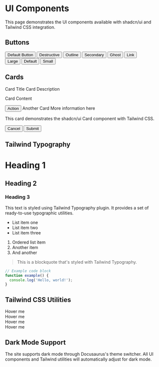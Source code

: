 # UI Components

This page demonstrates the UI components available with shadcn/ui and Tailwind CSS integration.

## Buttons

<div className="flex flex-wrap gap-4 my-6">
  <Button>Default Button</Button>
  <Button variant="destructive">Destructive</Button>
  <Button variant="outline">Outline</Button>
  <Button variant="secondary">Secondary</Button>
  <Button variant="ghost">Ghost</Button>
  <Button variant="link">Link</Button>
</div>

<div className="flex flex-wrap gap-4 my-6">
  <Button size="lg">Large</Button>
  <Button size="default">Default</Button>
  <Button size="sm">Small</Button>
</div>

## Cards

<div className="grid md:grid-cols-2 gap-6 my-6">
  <Card>
    <CardHeader>
      <CardTitle>Card Title</CardTitle>
      <CardDescription>Card Description</CardDescription>
    </CardHeader>
    <CardContent>
      <p>Card Content</p>
    </CardContent>
    <CardFooter>
      <Button>Action</Button>
    </CardFooter>
  </Card>
  
  <Card>
    <CardHeader>
      <CardTitle>Another Card</CardTitle>
      <CardDescription>More information here</CardDescription>
    </CardHeader>
    <CardContent>
      <p>This card demonstrates the shadcn/ui Card component with Tailwind CSS.</p>
    </CardContent>
    <CardFooter className="flex justify-between">
      <Button variant="outline">Cancel</Button>
      <Button>Submit</Button>
    </CardFooter>
  </Card>
</div>

## Tailwind Typography

<TailwindWrapper>

# Heading 1
## Heading 2
### Heading 3

This text is styled using Tailwind Typography plugin. It provides a set of ready-to-use typographic utilities.

- List item one
- List item two
- List item three

1. Ordered list item
2. Another item
3. And another

> This is a blockquote that's styled with Tailwind Typography.

```js
// Example code block
function example() {
  console.log('Hello, world!');
}
```

</TailwindWrapper>

## Tailwind CSS Utilities

<div className="grid grid-cols-2 md:grid-cols-3 lg:grid-cols-4 gap-4 my-6">
  <div className="bg-blue-500 text-white p-4 rounded-lg shadow-md hover:bg-blue-600 transition-colors">
    Hover me
  </div>
  <div className="bg-green-500 text-white p-4 rounded-lg shadow-md hover:bg-green-600 transition-colors">
    Hover me
  </div>
  <div className="bg-red-500 text-white p-4 rounded-lg shadow-md hover:bg-red-600 transition-colors">
    Hover me
  </div>
  <div className="bg-purple-500 text-white p-4 rounded-lg shadow-md hover:bg-purple-600 transition-colors">
    Hover me
  </div>
</div>

<div className="flex justify-center items-center gap-4 my-6">
  <div className="w-16 h-16 rounded-full bg-gradient-to-r from-cyan-500 to-blue-500 animate-pulse"></div>
  <div className="w-16 h-16 rounded-full bg-gradient-to-r from-purple-500 to-pink-500 animate-bounce"></div>
  <div className="w-16 h-16 rounded-full bg-gradient-to-r from-yellow-500 to-red-500 animate-spin"></div>
</div>

## Dark Mode Support

The site supports dark mode through Docusaurus's theme switcher. All UI components and Tailwind utilities will automatically adjust for dark mode. 